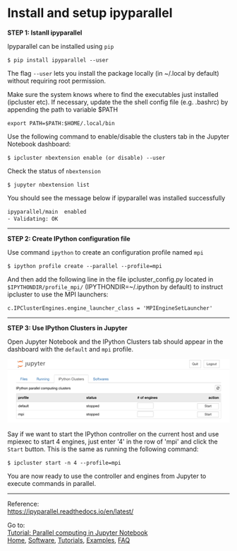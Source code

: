 Install and setup ipyparallel
=============================================

**STEP 1: Istanll ipyparallel**

Ipyparallel can be installed using `pip`
```
$ pip install ipyparallel --user
```
The flag `--user` lets you install the package locally (in ~/.local by default) without requiring root permission.

Make sure the system knows where to find the executables just installed (ipcluster etc). 
If necessary, update the the shell config file (e.g. .bashrc) by appending the path to variable $PATH

```
export PATH=$PATH:$HOME/.local/bin
``` 
Use the following command to enable/disable the clusters tab in the Jupyter Notebook dashboard:

```
$ ipcluster nbextension enable (or disable) --user
```
Check the status of `nbextension`

```
$ jupyter nbextension list
```
You should see the message below if ipyparallel was installed successfully 
```
ipyparallel/main  enabled 
- Validating: OK
```
----

**STEP 2: Create IPython configuration file**

Use command `ipython` to create an configuration profile named `mpi`

```
$ ipython profile create --parallel --profile=mpi
```

And then add the following line in the file ipcluster_config.py located in `$IPYTHONDIR/profile_mpi/` (IPYTHONDIR=~/.ipython by default) to instruct ipcluster to use the MPI launchers:

```
c.IPClusterEngines.engine_launcher_class = 'MPIEngineSetLauncher'
```
---
**STEP 3: Use IPython Clusters in Jupyter**

Open Jupyter Notebook and the IPython Clusters tab should appear in the dashboard with the `default` and `mpi` profile.

  <img src="../images/pic_ipycluster.png" alt="ipy_cluster" width="800">

Say if we want to start the IPython controller on the current host and use mpiexec to start 4 engines, just enter '4' in the row of 'mpi' and click the `Start` button. This is the same as running the following command:

```
$ ipcluster start -n 4 --profile=mpi
```

You are now ready to use the controller and engines from Jupyter to execute commands in parallel.

---
Reference:  
https://ipyparallel.readthedocs.io/en/latest/

Go to:  
[Tutorial: Parallel computing in Jupyter Notebook](./Tutorial_parallel_computing.md)  
[Home](../README.md), [Software](./Software.md), [Tutorials](./Tutorials.md), [Examples](./Examples.md), [FAQ](./Faq.md)